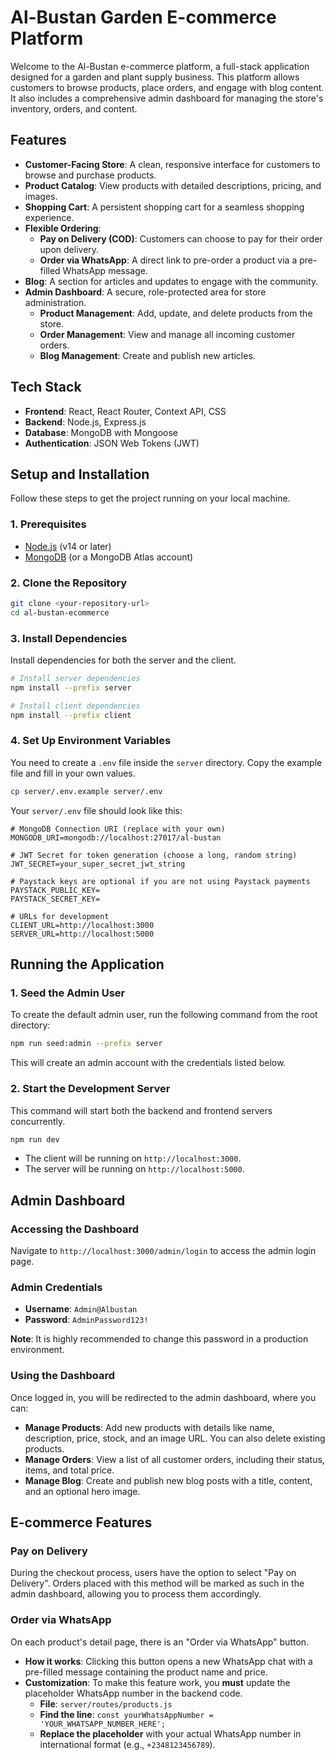 # Al-Bustan Garden E-commerce Platform

Welcome to the Al-Bustan e-commerce platform, a full-stack application designed for a garden and plant supply business. This platform allows customers to browse products, place orders, and engage with blog content. It also includes a comprehensive admin dashboard for managing the store's inventory, orders, and content.

## Features

- **Customer-Facing Store**: A clean, responsive interface for customers to browse and purchase products.
- **Product Catalog**: View products with detailed descriptions, pricing, and images.
- **Shopping Cart**: A persistent shopping cart for a seamless shopping experience.
- **Flexible Ordering**:
    - **Pay on Delivery (COD)**: Customers can choose to pay for their order upon delivery.
    - **Order via WhatsApp**: A direct link to pre-order a product via a pre-filled WhatsApp message.
- **Blog**: A section for articles and updates to engage with the community.
- **Admin Dashboard**: A secure, role-protected area for store administration.
    - **Product Management**: Add, update, and delete products from the store.
    - **Order Management**: View and manage all incoming customer orders.
    - **Blog Management**: Create and publish new articles.

## Tech Stack

- **Frontend**: React, React Router, Context API, CSS
- **Backend**: Node.js, Express.js
- **Database**: MongoDB with Mongoose
- **Authentication**: JSON Web Tokens (JWT)

## Setup and Installation

Follow these steps to get the project running on your local machine.

### 1. Prerequisites

- [Node.js](https://nodejs.org/) (v14 or later)
- [MongoDB](https://www.mongodb.com/try/download/community) (or a MongoDB Atlas account)

### 2. Clone the Repository

```bash
git clone <your-repository-url>
cd al-bustan-ecommerce
```

### 3. Install Dependencies

Install dependencies for both the server and the client.

```bash
# Install server dependencies
npm install --prefix server

# Install client dependencies
npm install --prefix client
```

### 4. Set Up Environment Variables

You need to create a `.env` file inside the `server` directory. Copy the example file and fill in your own values.

```bash
cp server/.env.example server/.env
```

Your `server/.env` file should look like this:

```
# MongoDB Connection URI (replace with your own)
MONGODB_URI=mongodb://localhost:27017/al-bustan

# JWT Secret for token generation (choose a long, random string)
JWT_SECRET=your_super_secret_jwt_string

# Paystack keys are optional if you are not using Paystack payments
PAYSTACK_PUBLIC_KEY=
PAYSTACK_SECRET_KEY=

# URLs for development
CLIENT_URL=http://localhost:3000
SERVER_URL=http://localhost:5000
```

## Running the Application

### 1. Seed the Admin User

To create the default admin user, run the following command from the root directory:

```bash
npm run seed:admin --prefix server
```

This will create an admin account with the credentials listed below.

### 2. Start the Development Server

This command will start both the backend and frontend servers concurrently.

```bash
npm run dev
```

- The client will be running on `http://localhost:3000`.
- The server will be running on `http://localhost:5000`.

## Admin Dashboard

### Accessing the Dashboard

Navigate to `http://localhost:3000/admin/login` to access the admin login page.

### Admin Credentials

- **Username**: `Admin@Albustan`
- **Password**: `AdminPassword123!`

**Note**: It is highly recommended to change this password in a production environment.

### Using the Dashboard

Once logged in, you will be redirected to the admin dashboard, where you can:
- **Manage Products**: Add new products with details like name, description, price, stock, and an image URL. You can also delete existing products.
- **Manage Orders**: View a list of all customer orders, including their status, items, and total price.
- **Manage Blog**: Create and publish new blog posts with a title, content, and an optional hero image.

## E-commerce Features

### Pay on Delivery

During the checkout process, users have the option to select "Pay on Delivery". Orders placed with this method will be marked as such in the admin dashboard, allowing you to process them accordingly.

### Order via WhatsApp

On each product's detail page, there is an "Order via WhatsApp" button.

- **How it works**: Clicking this button opens a new WhatsApp chat with a pre-filled message containing the product name and price.
- **Customization**: To make this feature work, you **must** update the placeholder WhatsApp number in the backend code.
    - **File**: `server/routes/products.js`
    - **Find the line**: `const yourWhatsAppNumber = 'YOUR_WHATSAPP_NUMBER_HERE';`
    - **Replace the placeholder** with your actual WhatsApp number in international format (e.g., `+2348123456789`).
